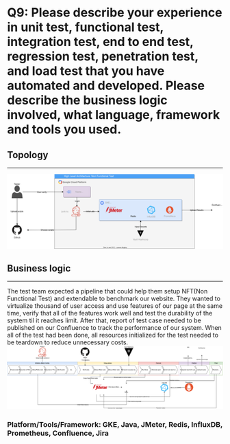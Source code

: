 # Q9: Please describe your experience in unit test, functional test, integration test, end to end test, regression test, penetration test, and load test that you have automated and developed. Please describe the business logic involved, what language, framework and tools you used.

## Topology
---
![High level diagram](img/q9-1.svg)
</br>

## Business logic
---
The test team expected a pipeline that could help them setup NFT(Non Functional Test) and extendable to benchmark our website. They wanted to virtualize thousand of user access and use features of our page at the same time, verify that all of the features work well and test the durability of the system til it reaches limit. After that, report of test case needed to be published on our Confluence to track the performance of our system. When all of the test had been done, all resources initialized for the test needed to be teardown to reduce unnecessary costs.
![Logic flow](img/q9-2.svg)
</br>

### Platform/Tools/Framework: GKE, Java, JMeter, Redis, InfluxDB, Prometheus, Confluence, Jira